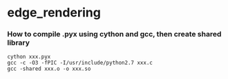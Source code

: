 # edge_rendering

### How to compile .pyx using cython and gcc, then create shared library
```
cython xxx.pyx
gcc -c -O3 -fPIC -I/usr/include/python2.7 xxx.c
gcc -shared xxx.o -o xxx.so
```
